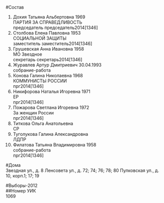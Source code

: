 #Состав  
1. Дохия Татьяна Альбертовна 1969  
    ПАРТИЯ ЗА СПРАВЕДЛИВОСТЬ  
    председатель председатель2014[1346]  
2. Столбова Елена Павловна 1953  
    СОЦИАЛЬНОЙ ЗАЩИТЫ  
    заместитель заместитель2014[1346]  
3. Грушевская Анна Ивановна 1958  
    МО Звездное  
    секретарь секретарь2014[1346]  
4. Журавлев Артур Дмитриевич 30.04.1993  
    собрание-работа  
5. Конова Галина Николаевна 1968  
    КОММУНИСТЫ РОССИИ  
    прг2014[1346]  
6. Никифорова Наталья Игоревна 1971  
    ЕР  
    прг2014[1346]  
7. Пожарова Светлана Игоревна 1972  
    За женщин России  
    прг2014[1346]  
8. Титкова Ольга Анатольевна  
    СР  
9. Туголукова Галина Александровна  
    ЛДПР  
10. Филатова Татьяна Владимировна 1958  
    собрание-работа  
    прг2014[1346]  
  
#Дома  
Звездная ул., д. 8 Ленсовета ул., д. 72; 74; 76; 78; 80 Пулковская ул., д. 10, корп.1; 17; 19  
  
#Выборы-2012  
##Номер УИК  
1069  
